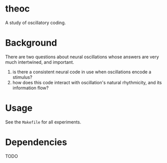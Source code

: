 # theoc
A study of oscillatory coding.

# Background
There are two questions about neural oscillations whose answers are very much intertwined, and important. 

1. is there a consistent neural code in use when oscillations encode a stimulus? 
2. how does this code interact with oscillation's natural rhythmicity, and its information flow? 

# Usage
See the `Makefile` for all experiments.

# Dependencies
TODO
